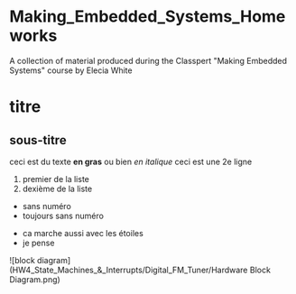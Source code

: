 # Making_Embedded_Systems_Homeworks
A collection of material produced during the Classpert "Making Embedded Systems" course by Elecia White

# titre
## sous-titre
ceci est du texte **en gras** ou bien *en italique*
ceci est une 2e ligne

1. premier de la liste
2. dexième de la liste


- sans numéro
- toujours sans numéro

* ca marche aussi avec les étoiles
* je pense

![block diagram](HW4_State_Machines_&_Interrupts/Digital_FM_Tuner/Hardware Block Diagram.png)
